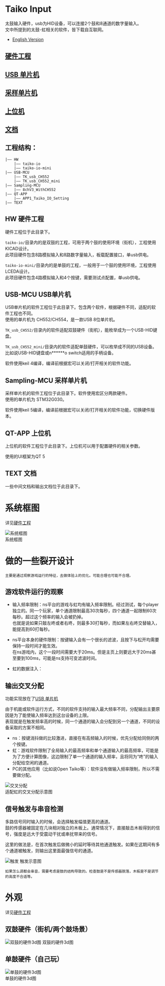 # Taiko Input

太鼓输入硬件，usb为HID设备，可以连接2个鼓和8通道的数字量输入。  
文中所提到的太鼓-虹相关的软件，皆下载自互联网。

- [English Version](./README_EN.md)


## [硬件工程](./HW/)
## [USB 单片机](./USB-MCU/)
## [采样单片机](./Sampling-MCU/)
## [上位机](./QT-APP/)
## [文档](./TEXT/)
  


## 工程结构：
```
|—— HW
    |—— taiko-io
    |—— taiko-io-mini
|—— USB-MCU
    |—— TK_usb_CH552
    |—— TK_usb_CH552_mini
|—— Sampling-MCU
    |—— 8chV3_WithCH552
|—— QT-APP
    |—— APP1_Taiko_IO_Setting
|—— TEXT
```


## HW 硬件工程

硬件工程位于此目录下。  

`taiko-io/`目录内的是双鼓的工程，可用于两个鼓的使用环境（街机），工程使用KICAD设计。  
此项目硬件包含8路模拟输入和8路数字量输入，板载配置接口，单usb供电。  

`taiko-io-mini/`目录内的是单鼓的工程，一般用于一个鼓的使用环境，工程使用LCEDA设计。  
此项目硬件包含4路模拟输入和4个按键，需要测试点配置，单usb供电。  


## USB-MCU USB单片机

USB单片机的软件工程位于此目录下。包含两个软件，根据硬件不同，适配的软件工程也不同。  
使用的单片机为 CH552/CH554，是一款USB 8位单片机。  

`TK_usb_CH552/`目录内的软件适配双鼓硬件（街机），能枚举成为一个USB-HID键盘。  

`TK_usb_CH552_mini/`目录内的软件适配单鼓硬件，可以枚举成不同的USB设备。比如说USB-HID键盘或n******o switch适用的手柄设备。  

软件使用keil 4编译，编译前根据宏可以关闭/打开相关的软件功能。  


## Sampling-MCU 采样单片机

采样单片机的软件工程位于此目录下。软件使用宏区分两款硬件。  
使用的单片机为 STM32G030。  

软件使用keil 5编译，编译前根据宏可以关闭/打开相关的软件功能，切换硬件版本。  


## QT-APP 上位机

上位机的软件工程位于此目录下。上位机可以用于配置硬件的相关参数。  

使用的UI框架为QT 5  


## TEXT 文档

一些中间文档和输出文档位于此目录下。  


# 系统框图
详见[硬件工程](./HW/)  

![系统框图](./HW/img/hardware.png "系统框图")  
系统框图  

# 做的一些裂开设计

    主要是通过观察游戏运行的特征，去做体验上的优化。可能合理也可能不合理。

## 游戏软件运行的观察
- 输入频率限制：ns平台的游戏与虹均有输入频率限制。经过测试，每个player独立的。同一个玩家，单个通道限制最高30次每秒，四个通道一起限制60次每秒。超过这个频率的输入会被扔掉。  
也就是说如果只敲左咚或者右咚，则最多30打每秒，而如果左右咚交替输入，能提高到60打每秒。  

- ns平台本身的硬件限制：按键输入会有一个很长的滤波，且按下与松开均需要保持一段时间才能生效。  
在ns游戏内，这个一段时间需要大于20ms。但是主页上则要远大于20ms甚至要到100ms，可能是ns支持可变滤波时间。  

- 虹的数据注入：

  
## 输出交叉分配

功能实现放在了[USB 单片机](./USB-MCU/)

由于机能或软件运行方式，不同的软件支持的输入最大频率不同，分配输出主要原因是为了能使输入频率达到这台设备的上限。  
表现就是在触发频率高的时候，同一个通道的输入会分配到另一个通道，不同的设备采取的方案不相同。  
- ns：按键消抖做的比较激进，直接在有高频输入的时候，优先分配给同侧的两个按键。
- 虹：游戏软件限制了全局输入的最高频率和单个通道输入的最高频率，可能是为了方便计算图像，这边限制了单一个通道的输入频率，且将同为“咚”的输入分配给空闲的通道。
- PC的其他应用（比如说Open Taiko等）：软件没有做输入频率限制，所以不需要做分配。  

![交叉分配](./USB-MCU/img/cross.png "交叉分配")  
适配虹的交叉分配示意图  

## 信号触发与串音检测

多路信号同时输入的时候，会选择触发幅值更高的通道。  
鼓的传感器被固定在几块相对独立的木板上。通常情况下，直接敲击木板得到的信号，强度是远大于受震动干扰或串扰带来的信号。  

这里的做法是，在首次触发后做微小的延时等待其他通道触发。如果在这期间有多个通道被触发，则输出这里面最强信号的通道。  

![触发](./Sampling-MCU/img/trigger.png "触发")
触发示意图  

    如果怎么调都会串音，需要考虑是鼓的结构导致的。检查鼓是不是传感器脱落，木板是不是调节的高度不合适等。

# 外观

详见[硬件工程](./HW/) 

## 双鼓硬件（街机/两个鼓场景）

![双鼓的硬件3d图](./HW/img/new_io_3d.png  "双鼓的硬件3d图")
双鼓的硬件3d图  

## 单鼓硬件（自己玩）

![单鼓的硬件3d图](./HW/img/taiko_input_x4_3d.png  "单鼓的硬件3d图")  
单鼓的硬件3d图  
